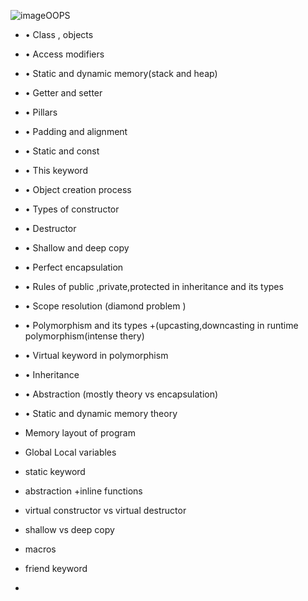 ![image](https://github.com/user-attachments/assets/37b85be7-04ac-40f3-ba9a-4406280c80df)OOPS
- •	Class , objects 
- •	Access modifiers 
- •	Static and dynamic memory(stack and heap)
- •	Getter and setter 
- •	Pillars
- •	Padding and alignment
- •	Static and const 
- •	This keyword 
- •	Object creation process 
- •	Types of constructor 
- •	Destructor 
- •	Shallow and deep copy 
- •	Perfect encapsulation
- •	Rules of public ,private,protected in inheritance and its types 

- •	Scope resolution (diamond problem )
- •	Polymorphism and its types  +(upcasting,downcasting in runtime polymorphism(intense thery)
- •	Virtual keyword in polymorphism 
- •	Inheritance
- •	Abstraction (mostly theory vs encapsulation)
- •	Static and dynamic memory theory


- Memory layout of program 
- Global Local variables
- static keyword
- abstraction +inline functions
- virtual constructor vs virtual destructor
- shallow vs deep copy
- macros
- friend keyword
- 

